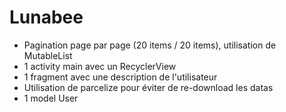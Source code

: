 # Lunabee

- Pagination page par page (20 items / 20 items), utilisation de MutableList
- 1 activity main avec un RecyclerView
- 1 fragment avec une description de l'utilisateur
- Utilisation de parcelize pour éviter de re-download les datas
- 1 model User
